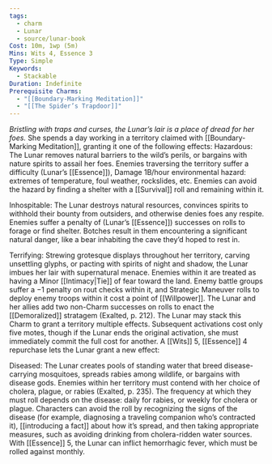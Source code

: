 ```yaml
---
tags:
  - charm
  - Lunar
  - source/lunar-book
Cost: 10m, 1wp (5m)
Mins: Wits 4, Essence 3
Type: Simple
Keywords:
  - Stackable
Duration: Indefinite
Prerequisite Charms:
  - "[[Boundary-Marking Meditation]]"
  - "[[The Spider’s Trapdoor]]"
---
```

*Bristling with traps and curses, the Lunar’s lair is a place of dread for her foes.*
She spends a day working in a territory claimed with [[Boundary-Marking Meditation]], granting it one of the following effects: Hazardous: The Lunar removes natural barriers to the wild’s perils, or bargains with nature spirits to assail her foes. Enemies traversing the territory suffer a difficulty (Lunar’s [[Essence]]), Damage 1B/hour environmental hazard: extremes of temperature, foul weather, rockslides, etc. Enemies can avoid the hazard by finding a shelter with a [[Survival]] roll and remaining within it. 

Inhospitable: The Lunar destroys natural resources, convinces spirits to withhold their bounty from outsiders, and otherwise denies foes any respite. Enemies suffer a penalty of (Lunar’s [[Essence]]) successes on rolls to forage or find shelter. Botches result in them encountering a significant natural danger, like a bear inhabiting the cave they’d hoped to rest in. 

Terrifying: Strewing grotesque displays throughout her territory, carving unsettling glyphs, or pacting with spirits of night and shadow, the Lunar imbues her lair with supernatural menace. Enemies within it are treated as having a Minor [[Intimacy|Tie]] of fear toward the land. Enemy battle groups suffer a −1 penalty on rout checks within it, and Strategic Maneuver rolls to deploy enemy troops within it cost a point of [[Willpower]]. The Lunar and her allies add two non-Charm successes on rolls to enact the [[Demoralized]] stratagem (Exalted, p. 212). The Lunar may stack this Charm to grant a territory multiple effects. Subsequent activations cost only five motes, though if the Lunar ends the original activation, she must immediately commit the full cost for another. A [[Wits]] 5, [[Essence]] 4 repurchase lets the Lunar grant a new effect: 

Diseased: The Lunar creates pools of standing water that breed disease-carrying mosquitoes, spreads rabies among wildlife, or bargains with disease gods. Enemies within her territory must contend with her choice of cholera, plague, or rabies (Exalted, p. 235). The frequency at which they must roll depends on the disease: daily for rabies, or weekly for cholera or plague. Characters can avoid the roll by recognizing the signs of the disease (for example, diagnosing a traveling companion who’s contracted it), [[introducing a fact]] about how it’s spread, and then taking appropriate measures, such as avoiding drinking from cholera-ridden water sources. With [[Essence]] 5, the Lunar can inflict hemorrhagic fever, which must be rolled against monthly.